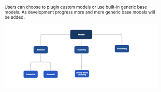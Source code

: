 Users can choose to plugin custom models or use built-in generic base models. As development progress more and more generic base models will be added.

![builtin](images/modelList.png)
